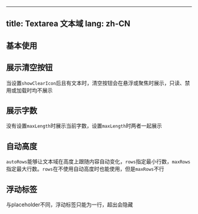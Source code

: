 <!--this file is copied from chinese md, remove this comment to update it, or it will be overwritten when next build-->
---
title: Textarea 文本域
lang: zh-CN
---

## 基本使用

<!-- @Code:basicUsage -->

## 展示清空按钮

当设置`showClearIcon`后且有文本时，清空按钮会在悬浮或聚焦时展示，只读、禁用或加载时均不展示

<!-- @Code:showClearIcon -->

## 展示字数

没有设置`maxLength`时展示当前字数，设置`maxLength`时两者一起展示

<!-- @Code:showLengthInfo -->

## 自动高度

`autoRows`能够让文本域在高度上跟随内容自动变化，`rows`指定最小行数，`maxRows`指定最大行数。`rows`在不使用自动高度时也能使用，但是`maxRows`不行

<!-- @Code:autoRows -->

## 浮动标签

与placeholder不同，浮动标签只能为一行，超出会隐藏

<!-- @Code:floatLabel -->